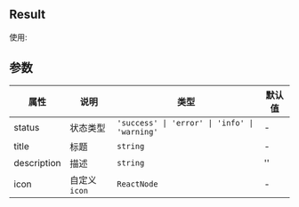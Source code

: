 ## Result

使用:

<code src="./demo.tsx"></code>

## 参数

| 属性        | 说明          | 类型                                          | 默认值 |
| ----------- | ------------- | --------------------------------------------- | ------ |
| status      | 状态类型      | `'success' \| 'error' \| 'info' \| 'warning'` | -      |
| title       | 标题          | `string`                                      | -      |
| description | 描述          | `string`                                      | ''     |
| icon        | 自定义 `icon` | `ReactNode`                                   | -      |
